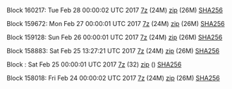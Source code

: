 Block 160217: Tue Feb 28 00:00:02 UTC 2017 [7z](https://transfer.sh/t29cT/bootstrap.dat.20170228.7z) (24M) [zip](https://transfer.sh/U95hh/bootstrap.dat.20170228.zip) (26M) [SHA256](https://transfer.sh/Gn6oF/sha256.txt)

Block 159672: Mon Feb 27 00:00:01 UTC 2017 [7z](https://transfer.sh/11sOoQ/bootstrap.dat.20170227.7z) (24M) [zip](https://transfer.sh/JNsWP/bootstrap.dat.20170227.zip) (26M) [SHA256](https://transfer.sh/jdv0n/sha256.txt)

Block 159128: Sun Feb 26 00:00:01 UTC 2017 [7z](https://transfer.sh/9Xp3m/bootstrap.dat.20170226.7z) (24M) [zip](https://transfer.sh/vEaEK/bootstrap.dat.20170226.zip) (26M) [SHA256](https://transfer.sh/TOc2D/sha256.txt)

Block 158883: Sat Feb 25 13:27:21 UTC 2017 [7z](https://transfer.sh/fxi7u/bootstrap.dat.20170225.7z) (24M) [zip](https://transfer.sh/16hqrI/bootstrap.dat.20170225.zip) (26M) [SHA256](https://transfer.sh/PLIZB/sha256.txt)

Block : Sat Feb 25 00:00:01 UTC 2017 [7z](https://transfer.sh/YHRME/bootstrap.dat.20170225.7z) (32) [zip]() () [SHA256](https://transfer.sh/LfLmU/sha256.txt)

Block 158018: Fri Feb 24 00:00:02 UTC 2017 [7z](https://transfer.sh/sN9rr/bootstrap.dat.20170224.7z) (24M) [zip](https://transfer.sh/fPS7F/bootstrap.dat.20170224.zip) (26M) [SHA256](https://transfer.sh/sNrj5/sha256.txt)

